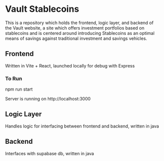 # Vault Stablecoins

This is a repository which holds the frontend, logic layer, and backend of the Vault website, a site which offers investment portfolios based on stablecoins and is centered around introducing Stablecoins as an optimal means of savings against traditional investment and savings vehicles.

## Frontend

Written in Vite + React, launched locally for debug with Express

### To Run

npm run start

Server is running on http://localhost:3000

## Logic Layer

Handles logic for interfacing between frontend and backend, written in java

## Backend

Interfaces with supabase db, written in java
